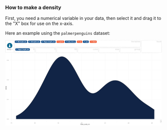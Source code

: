 
### How to make a density

First, you need a numerical variable in your data, then select it and drag it to the "X" box for use on the x-axis.

Here an example using the `palmerpenguins` dataset:

![](figures/how-to-make-a-density.png)